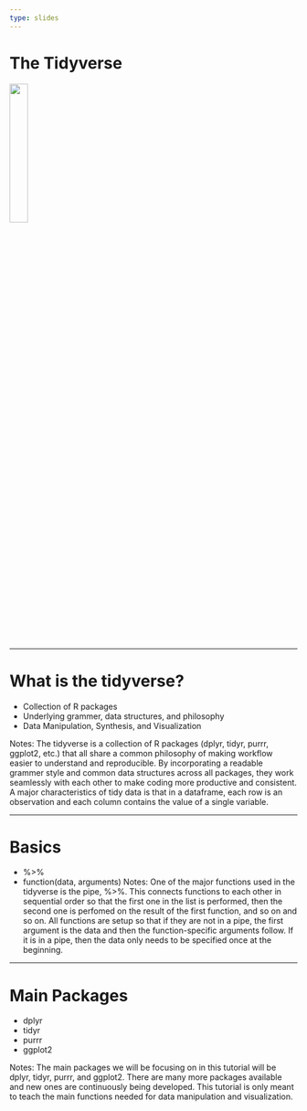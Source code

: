 ```yaml
---
type: slides
---
```


# The Tidyverse
<img src="tidyverse.jpg" alt="" width = "25%">


---

# What is the tidyverse?

- Collection of R packages  
- Underlying grammer, data structures, and philosophy  
- Data Manipulation, Synthesis, and Visualization


Notes: The tidyverse is a collection of R packages (dplyr, tidyr, purrr, ggplot2, etc.) that all share a common philosophy of making workflow easier to understand and reproducible. By incorporating a readable grammer style and common data structures across all packages, they work seamlessly with each other to make coding more productive and consistent.  
A major characteristics of tidy data is that in a dataframe, each row is an observation and each column contains the value of a single variable. 

---

# Basics
- %>%  
- function(data, arguments)
Notes: One of the major functions used in the tidyverse is the pipe, %>%. This connects functions to each other in sequential order so that the first one in the list is performed, then the second one is perfomed on the result of the first function, and so on and so on. 
All functions are setup so that if they are not in a pipe, the first argument is the data and then the function-specific arguments follow. If it is in a pipe, then the data only needs to be specified once at the beginning.  

---

# Main Packages

- dplyr  
- tidyr  
- purrr
- ggplot2  

Notes: The main packages we will be focusing on in this tutorial will be dplyr, tidyr, purrr, and ggplot2. There are many more packages available and new ones are continuously being developed. This tutorial is only meant to teach the main functions needed for data manipulation and visualization.


